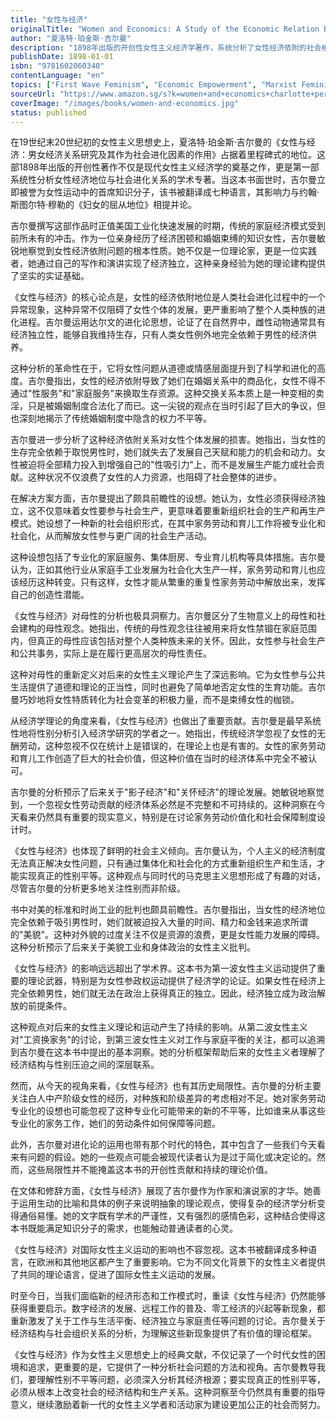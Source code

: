 ```yaml
---
title: "女性与经济"
originalTitle: "Women and Economics: A Study of the Economic Relation Between Men and Women as a Factor in Social Evolution"
author: "夏洛特·珀金斯·吉尔曼"
description: "1898年出版的开创性女性主义经济学著作，系统分析了女性经济依附的社会根源，提出了女性经济独立的理论基础，被誉为可与穆勒《妇女的屈从地位》媲美的重要文献。"
publishDate: 1898-01-01
isbn: "9781602060340"
contentLanguage: "en"
topics: ["First Wave Feminism", "Economic Empowerment", "Marxist Feminism", "Cultural Critique"]
sourceUrl: "https://www.amazon.sg/s?k=women+and+economics+charlotte+perkins+gilman&tag=inkrupt-22"
coverImage: "/images/books/women-and-economics.jpg"
status: published
---
```


在19世纪末20世纪初的女性主义思想史上，夏洛特·珀金斯·吉尔曼的《女性与经济：男女经济关系研究及其作为社会进化因素的作用》占据着里程碑式的地位。这部1898年出版的开创性著作不仅是现代女性主义经济学的奠基之作，更是第一部系统性分析女性经济地位与社会进化关系的学术专著。当这本书面世时，吉尔曼立即被誉为女性运动中的首席知识分子，该书被翻译成七种语言，其影响力与约翰·斯图尔特·穆勒的《妇女的屈从地位》相提并论。

吉尔曼撰写这部作品时正值美国工业化快速发展的时期，传统的家庭经济模式受到前所未有的冲击。作为一位亲身经历了经济困顿和婚姻束缚的知识女性，吉尔曼敏锐地察觉到女性经济依附问题的根本性质。她不仅是一位理论家，更是一位实践者，她通过自己的写作和演讲实现了经济独立，这种亲身经验为她的理论建构提供了坚实的实证基础。

《女性与经济》的核心论点是，女性的经济依附地位是人类社会进化过程中的一个异常现象，这种异常不仅阻碍了女性个体的发展，更严重影响了整个人类种族的进化进程。吉尔曼运用达尔文的进化论思想，论证了在自然界中，雌性动物通常具有经济独立性，能够自我维持生存，只有人类女性例外地完全依赖于男性的经济供养。

这种分析的革命性在于，它将女性问题从道德或情感层面提升到了科学和进化的高度。吉尔曼指出，女性的经济依附导致了她们在婚姻关系中的商品化，女性不得不通过"性服务"和"家庭服务"来换取生存资源。这种交换关系本质上是一种变相的卖淫，只是被婚姻制度合法化了而已。这一尖锐的观点在当时引起了巨大的争议，但也深刻地揭示了传统婚姻制度中隐含的权力不平等。

吉尔曼进一步分析了这种经济依附关系对女性个体发展的损害。她指出，当女性的生存完全依赖于取悦男性时，她们就失去了发展自己天赋和能力的机会和动力。女性被迫将全部精力投入到增强自己的"性吸引力"上，而不是发展生产能力或社会贡献。这种状况不仅浪费了女性的人力资源，也阻碍了社会整体的进步。

在解决方案方面，吉尔曼提出了颇具前瞻性的设想。她认为，女性必须获得经济独立，这不仅意味着女性要参与社会生产，更意味着要重新组织社会的生产和再生产模式。她设想了一种新的社会组织形式，在其中家务劳动和育儿工作将被专业化和社会化，从而解放女性参与更广阔的社会生产活动。

这种设想包括了专业化的家庭服务、集体厨房、专业育儿机构等具体措施。吉尔曼认为，正如其他行业从家庭手工业发展为社会化大生产一样，家务劳动和育儿也应该经历这种转变。只有这样，女性才能从繁重的重复性家务劳动中解放出来，发挥自己的创造性潜能。

《女性与经济》对母性的分析也极具洞察力。吉尔曼区分了生物意义上的母性和社会建构的母性观念。她指出，传统的母性观念往往被用来将女性禁锢在家庭范围内，但真正的母性应该包括对整个人类种族未来的关怀。因此，女性参与社会生产和公共事务，实际上是在履行更高层次的母性责任。

这种对母性的重新定义对后来的女性主义理论产生了深远影响。它为女性参与公共生活提供了道德和理论的正当性，同时也避免了简单地否定女性的生育功能。吉尔曼巧妙地将女性特质转化为社会变革的积极力量，而不是束缚女性的枷锁。

从经济学理论的角度来看，《女性与经济》也做出了重要贡献。吉尔曼是最早系统性地将性别分析引入经济学研究的学者之一。她指出，传统经济学忽视了女性的无酬劳动，这种忽视不仅在统计上是错误的，在理论上也是有害的。女性的家务劳动和育儿工作创造了巨大的社会价值，但这种价值在当时的经济体系中完全不被认可。

吉尔曼的分析预示了后来关于"影子经济"和"关怀经济"的理论发展。她敏锐地察觉到，一个忽视女性劳动贡献的经济体系必然是不完整和不可持续的。这种洞察在今天看来仍然具有重要的现实意义，特别是在讨论家务劳动价值化和社会保障制度设计时。

《女性与经济》也体现了鲜明的社会主义倾向。吉尔曼认为，个人主义的经济制度无法真正解决女性问题，只有通过集体化和社会化的方式重新组织生产和生活，才能实现真正的性别平等。这种观点与同时代的马克思主义思想形成了有趣的对话，尽管吉尔曼的分析更多地关注性别而非阶级。

书中对美的标准和时尚工业的批判也颇具前瞻性。吉尔曼指出，当女性的经济地位完全依赖于吸引男性时，她们就被迫投入大量的时间、精力和金钱来追求所谓的"美貌"。这种对外貌的过度关注不仅是资源的浪费，更是女性能力发展的障碍。这种分析预示了后来关于美貌工业和身体政治的女性主义批判。

《女性与经济》的影响远远超出了学术界。这本书为第一波女性主义运动提供了重要的理论武器，特别是为女性参政权运动提供了经济学的论证。如果女性在经济上完全依赖男性，她们就无法在政治上获得真正的独立。因此，经济独立成为政治解放的前提条件。

这种观点对后来的女性主义理论和运动产生了持续的影响。从第二波女性主义对"工资换家务"的讨论，到第三波女性主义对工作与家庭平衡的关注，都可以追溯到吉尔曼在这本书中提出的基本洞察。她的分析框架帮助后来的女性主义者理解了经济结构与性别压迫之间的深层联系。

然而，从今天的视角来看，《女性与经济》也有其历史局限性。吉尔曼的分析主要关注白人中产阶级女性的经历，对种族和阶级差异的考虑相对不足。她对家务劳动专业化的设想也可能忽视了这种专业化可能带来的新的不平等，比如谁来从事这些专业化的家务工作，她们的劳动条件如何保障等问题。

此外，吉尔曼对进化论的运用也带有那个时代的特色，其中包含了一些我们今天看来有问题的假设。她的一些观点可能会被现代读者认为是过于简化或决定论的。然而，这些局限性并不能掩盖这本书的开创性贡献和持续的理论价值。

在文体和修辞方面，《女性与经济》展现了吉尔曼作为作家和演说家的才华。她善于运用生动的比喻和具体的例子来说明抽象的理论观点，使得复杂的经济学分析变得通俗易懂。她的文字既有学术的严谨性，又有强烈的感情色彩，这种结合使得这本书既能满足知识分子的需求，也能触动普通读者的心灵。

《女性与经济》对国际女性主义运动的影响也不容忽视。这本书被翻译成多种语言，在欧洲和其他地区都产生了重要影响。它为不同文化背景下的女性主义者提供了共同的理论语言，促进了国际女性主义运动的发展。

时至今日，当我们面临新的经济形态和工作模式时，重读《女性与经济》仍然能够获得重要启示。数字经济的发展、远程工作的普及、零工经济的兴起等新现象，都重新激发了关于工作与生活平衡、经济独立与家庭责任等问题的讨论。吉尔曼关于经济结构与社会组织关系的分析，为理解这些新现象提供了有价值的理论框架。

《女性与经济》作为女性主义思想史上的经典文献，不仅记录了一个时代女性的困境和追求，更重要的是，它提供了一种分析社会问题的方法和视角。吉尔曼教导我们，要理解性别不平等问题，必须深入分析其经济根源；要实现真正的性别平等，必须从根本上改变社会的经济结构和生产关系。这种洞察至今仍然具有重要的指导意义，继续激励着新一代的女性主义学者和活动家为建设更加公正的社会而努力。